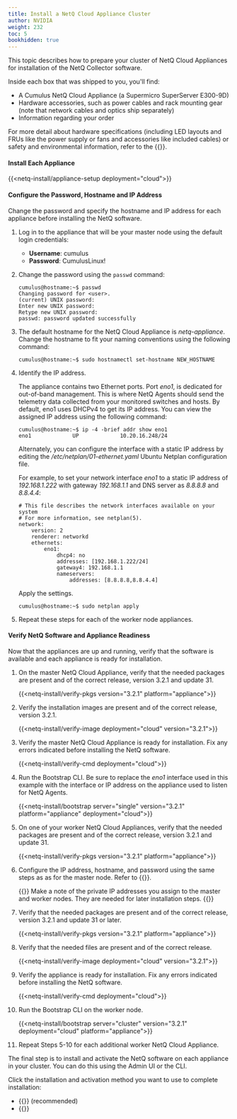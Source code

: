 ```yaml
---
title: Install a NetQ Cloud Appliance Cluster
author: NVIDIA
weight: 232
toc: 5
bookhidden: true
---
```

This topic describes how to prepare your cluster of NetQ Cloud Appliances for installation of the NetQ Collector software.

Inside each box that was shipped to you, you'll find:

- A Cumulus NetQ Cloud Appliance (a Supermicro SuperServer E300-9D)
- Hardware accessories, such as power cables and rack mounting gear (note that network cables and optics ship separately)
- Information regarding your order

For more detail about hardware specifications (including LED layouts and FRUs like the power supply or fans and accessories like included cables) or safety and environmental information, refer to the {{<exlink url="https://www.supermicro.com/manuals/superserver/mini-itx/MNL-2094.pdf" text="user manual">}}.

#### Install Each Appliance

{{<netq-install/appliance-setup deployment="cloud">}}

#### Configure the Password, Hostname and IP Address

Change the password and specify the hostname and IP address for each appliance before installing the NetQ software.

1. Log in to the appliance that will be your master node using the default login credentials:

    - **Username**: cumulus
    - **Password**: CumulusLinux!

2. Change the password using the `passwd` command:

    ```
    cumulus@hostname:~$ passwd
    Changing password for <user>.
    (current) UNIX password:
    Enter new UNIX password:
    Retype new UNIX password:
    passwd: password updated successfully
    ```

3. The default hostname for the NetQ Cloud Appliance is *netq-appliance*. Change the hostname to fit your naming conventions using the following command:

    ```
    cumulus@hostname:~$ sudo hostnamectl set-hostname NEW_HOSTNAME
    ```

4. Identify the IP address.

    The appliance contains two Ethernet ports. Port *eno1*, is dedicated for out-of-band management. This is where NetQ Agents should send the telemetry data collected from your monitored switches and hosts. By default, eno1 uses DHCPv4 to get its IP address. You can view the assigned IP address using the following command:

    ```
    cumulus@hostname:~$ ip -4 -brief addr show eno1
    eno1             UP             10.20.16.248/24
    ```

    Alternately, you can configure the interface with a static IP address by editing the */etc/netplan/01-ethernet.yaml* Ubuntu Netplan configuration file.

    For example, to set your network interface *eno1* to a static IP address of *192.168.1.222* with gateway *192.168.1.1* and DNS server as *8.8.8.8* and *8.8.4.4*:

    ```
    # This file describes the network interfaces available on your system
    # For more information, see netplan(5).
    network:
        version: 2
        renderer: networkd
        ethernets:
            eno1:
                dhcp4: no
                addresses: [192.168.1.222/24]
                gateway4: 192.168.1.1
                nameservers:
                    addresses: [8.8.8.8,8.8.4.4]
    ```

    Apply the settings.

    ```
    cumulus@hostname:~$ sudo netplan apply
    ```

5. Repeat these steps for each of the worker node appliances.

#### Verify NetQ Software and Appliance Readiness

Now that the appliances are up and running, verify that the software is available and each appliance is ready for installation.

1. On the master NetQ Cloud Appliance, verify that the needed packages are present and of the correct release, version 3.2.1 and update 31.

    {{<netq-install/verify-pkgs version="3.2.1" platform="appliance">}}

2. Verify the installation images are present and of the correct release, version 3.2.1.

    {{<netq-install/verify-image deployment="cloud" version="3.2.1">}}

3. Verify the master NetQ Cloud Appliance is ready for installation. Fix any errors indicated before installing the NetQ software.

    {{<netq-install/verify-cmd deployment="cloud">}}

4. Run the Bootstrap CLI. Be sure to replace the *eno1* interface used in this example with the interface or IP address on the appliance used to listen for NetQ Agents.

    {{<netq-install/bootstrap server="single" version="3.2.1" platform="appliance" deployment="cloud">}}

5. On one of your worker NetQ Cloud Appliances, verify that the needed packages are present and of the correct release, version 3.2.1 and update 31.

    {{<netq-install/verify-pkgs version="3.2.1" platform="appliance">}}

6. Configure the IP address, hostname, and password using the same steps as as for the master node. Refer to {{<link url="#configure-the-password-hostname-and-ip-address" text="Configure the Password, Hostname, and IP Address">}}.

    {{<notice note>}}
Make a note of the private IP addresses you assign to the master and worker nodes. They are needed for later installation steps.
    {{</notice>}}

7. Verify that the needed packages are present and of the correct release, version 3.2.1 and update 31 or later.

    {{<netq-install/verify-pkgs version="3.2.1" platform="appliance">}}

8. Verify that the needed files are present and of the correct release.

    {{<netq-install/verify-image deployment="cloud" version="3.2.1">}}

9. Verify the appliance is ready for installation. Fix any errors indicated before installing the NetQ software.

    {{<netq-install/verify-cmd deployment="cloud">}}

10. Run the Bootstrap CLI on the worker node.

    {{<netq-install/bootstrap server="cluster" version="3.2.1" deployment="cloud" platform="appliance">}}

11. Repeat Steps 5-10 for each additional worker NetQ Cloud Appliance.

The final step is to install and activate the NetQ software on each appliance in your cluster.  You can do this using the Admin UI or the CLI.

Click the installation and activation method you want to use to complete installation:

- {{<link title="Install NetQ Using the Admin UI" text="Use the Admin UI">}} (recommended)
- {{<link title="Install NetQ Using the CLI" text="Use the CLI">}}